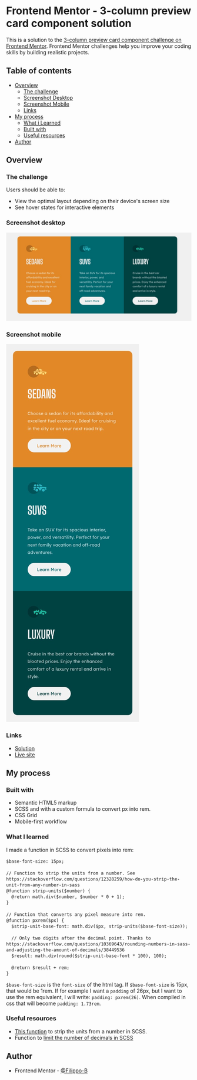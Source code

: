 # Frontend Mentor - 3-column preview card component solution

This is a solution to the [3-column preview card component challenge on Frontend Mentor](https://www.frontendmentor.io/challenges/3column-preview-card-component-pH92eAR2-). Frontend Mentor challenges help you improve your coding skills by building realistic projects.

## Table of contents

- [Overview](#overview)
  - [The challenge](#the-challenge)
  - [Screenshot Desktop](#screenshot-desktop)
  - [Screenshot Mobile](#screenshot-mobile)
  - [Links](#links)
- [My process](#my-process)
  - [What i Learned](#what-I-learned)
  - [Built with](#built-with)
  - [Useful resources](#useful-resources)
- [Author](#author)

## Overview

### The challenge

Users should be able to:

- View the optimal layout depending on their device's screen size
- See hover states for interactive elements

### Screenshot desktop

![](/images/screenshots/screenshot-desktop.jpg)

### Screenshot mobile

![](/images/screenshots/screenshot-mobile.jpg)

### Links

- [Solution](https://your-solution-url.com)
- [Live site](https://filippo-b.github.io/preview-card-component/)

## My process

### Built with

- Semantic HTML5 markup
- SCSS and with a custom formula to convert px into rem.
- CSS Grid
- Mobile-first workflow

### What I learned

I made a function in SCSS to convert pixels into rem:

```
$base-font-size: 15px;

// Function to strip the units from a number. See https://stackoverflow.com/questions/12328259/how-do-you-strip-the-unit-from-any-number-in-sass
@function strip-units($number) {
  @return math.div($number, $number * 0 + 1);
}

// Function that converts any pixel measure into rem.
@function pxrem($px) {
  $strip-unit-base-font: math.div($px, strip-units($base-font-size));

  // Only two digits after the decimal point. Thanks to https://stackoverflow.com/questions/10369643/rounding-numbers-in-sass-and-adjusting-the-amount-of-decimals/38449536
  $result: math.div(round($strip-unit-base-font * 100), 100);

  @return $result + rem;
}
```

`$base-font-size` is the `font-size` of the html tag. If `$base-font-size` is 15px, that would be 1rem. If for example I want a `padding` of 26px, but I want to use the rem equivalent, I will write: `padding: pxrem(26)`. When compiled in css that will become `padding: 1.73rem`.

### Useful resources

- [This function](https://stackoverflow.com/questions/12328259/how-do-you-strip-the-unit-from-any-number-in-sass) to strip the units from a number in SCSS.
- Function to [limit the number of decimals in SCSS](https://stackoverflow.com/questions/10369643/rounding-numbers-in-sass-and-adjusting-the-amount-of-decimals/38449536)

## Author

- Frontend Mentor - [@Filippo-B](https://www.frontendmentor.io/profile/Filippo-B)

